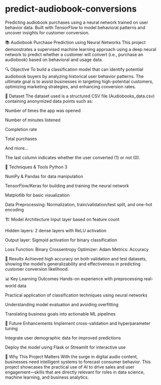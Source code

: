 # predict-audiobook-conversions
Predicting audiobook purchases using a neural network trained on user behavior data. Built with TensorFlow to model behavioral patterns and uncover insights for customer conversion.

📚 Audiobook Purchase Prediction using Neural Networks
This project demonstrates a supervised machine learning approach using a deep neural network to predict whether a customer will convert (i.e., purchase an audiobook) based on behavioral and usage data.

🔍 Objective
To build a classification model that can identify potential audiobook buyers by analyzing historical user behavior patterns. The ultimate goal is to assist businesses in targeting high-potential customers, optimizing marketing strategies, and enhancing conversion rates.

📁 Dataset
The dataset used is a structured CSV file (Audiobooks_data.csv) containing anonymized data points such as:

Number of times the app was opened

Number of minutes listened

Completion rate

Total purchases

And more...

The last column indicates whether the user converted (1) or not (0).

🧠 Techniques & Tools
Python 3

NumPy & Pandas for data manipulation

TensorFlow/Keras for building and training the neural network

Matplotlib for basic visualization

Data Preprocessing: Normalization, train/validation/test split, and one-hot encoding

🏗️ Model Architecture
Input layer based on feature count

Hidden layers: 2 dense layers with ReLU activation

Output layer: Sigmoid activation for binary classification

Loss Function: Binary Crossentropy
Optimizer: Adam
Metrics: Accuracy

🧪 Results
Achieved high accuracy on both validation and test datasets, showing the model’s generalizability and effectiveness in predicting customer conversion likelihood.

📊 Key Learning Outcomes
Hands-on experience with preprocessing real-world data

Practical application of classification techniques using neural networks

Understanding model evaluation and avoiding overfitting

Translating business goals into actionable ML pipelines

🚀 Future Enhancements
Implement cross-validation and hyperparameter tuning

Integrate user demographic data for improved predictions

Deploy the model using Flask or Streamlit for interactive use

📌 Why This Project Matters
With the surge in digital audio content, businesses need intelligent systems to forecast consumer behavior. This project showcases the practical use of AI to drive sales and user engagement—skills that are directly relevant for roles in data science, machine learning, and business analytics.
